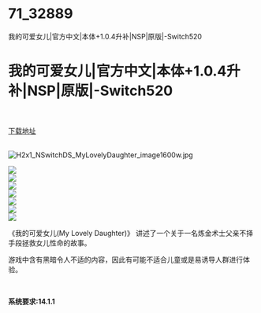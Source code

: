 # 71_32889
我的可爱女儿|官方中文|本体+1.0.4升补|NSP|原版|-Switch520
# 我的可爱女儿|官方中文|本体+1.0.4升补|NSP|原版|-Switch520
 <br/></br>
[下载地址](https://www.switch520.cc/article/32889 "下载地址")
<br/></br>

<p><img title="H2x1_NSwitchDS_MyLovelyDaughter_image1600w.jpg" src="https://www.switch520.cc/muke_img/2022_06_14_41beba4e5e06f.jpg" alt="H2x1_NSwitchDS_MyLovelyDaughter_image1600w.jpg"></p>
<p><img src="https://cdn.cloudflare.steamstatic.com/steam/apps/580170/ss_d6275c4614b905631e6c235bb2230eb3a6146cc8.600x338.jpg?t=1648003979"><br>
<img src="https://cdn.cloudflare.steamstatic.com/steam/apps/580170/ss_50740c1eec90fef77c6010fe9ee8ce9473db9a2c.600x338.jpg?t=1648003979"><br>
<img src="https://cdn.cloudflare.steamstatic.com/steam/apps/580170/ss_4a83fa1f94781ae57cdd1415692b7d055ec45110.600x338.jpg?t=1648003979"><br>
<img src="https://cdn.cloudflare.steamstatic.com/steam/apps/580170/ss_d6b43b6ed88361e0f8c470318c31928bff2e3ad3.600x338.jpg?t=1648003979"><br>
<img src="https://cdn.cloudflare.steamstatic.com/steam/apps/580170/ss_90fee2ad4f316f5c26e7401646fbccc45ef40bcb.600x338.jpg?t=1648003979"><br>
<img src="https://cdn.cloudflare.steamstatic.com/steam/apps/580170/ss_d9eb25758cae37bc3477d5f7c7a13345498d66ec.600x338.jpg?t=1648003979"><br>
<img src="https://cdn.cloudflare.steamstatic.com/steam/apps/580170/ss_ed12c8fc820a52a0dc911c81d205720e503bc51e.600x338.jpg?t=1648003979"></p>
<p>《我的可爱女儿(My Lovely Daughter)》 讲述了一个关于一名炼金术士父亲不择手段拯救女儿性命的故事。</p>
<p>游戏中含有黑暗令人不适的内容，因此有可能不适合儿童或是易诱导人群进行体验。</p>
<p>&nbsp;</p>
<p><strong>系统要求:14.1.1</strong></p>



